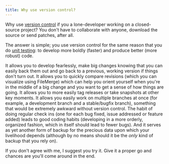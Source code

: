 ```yaml
---
title: Why use version control?
---
```


Why use [version control](http://subversion.tigris.org/) if you a lone-developer working on a closed-source project? You don't have to collaborate with anyone, download the source or send patches, after all.

The answer is simple; you use version control for the same reason that you do [unit testing](http://test.wincent.com/): to develop more boldly (faster) and produce better (more robust) code.

It allows you to develop fearlessly, make big changes knowing that you can easily back them out and go back to a previous, working version if things don't turn out. It allows you to quickly compare revisions (which you can visualize using FileMerge) which can help you orient yourself when you're in the middle of a big change and you want to get a sense of how things are going. It allows you to more easily tag releases or take snapshots at other key moments. It allows you easily work on multiple branches at once (for example, a development branch and a stable/bugfix branch), something that would be extremely awkward without version control. The habit of doing regular check ins (one for each bug fixed, issue addressed or feature added) leads to good coding habits (developing in a more orderly, organized fashion, which in itself should lead to fewer bugs). And it serves as yet another form of backup for the precious data upon which your livelihood depends (although by no means should it be the *only* kind of backup that you rely on).

If you don't agree with me, I suggest you try it. Give it a proper go and chances are you'll come around in the end.
